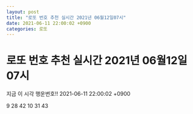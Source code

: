 ```yaml
---
layout: post
title: "로또 번호 추천 실시간 2021년 06월12일07시"
date: 2021-06-11 22:00:02 +0900
categories: 로또
---
```


# 로또 번호 추천 실시간 2021년 06월12일07시

지금 이 시각 행운번호!! 2021-06-11 22:00:02 +0900

 9  28  42  10  31  43 

